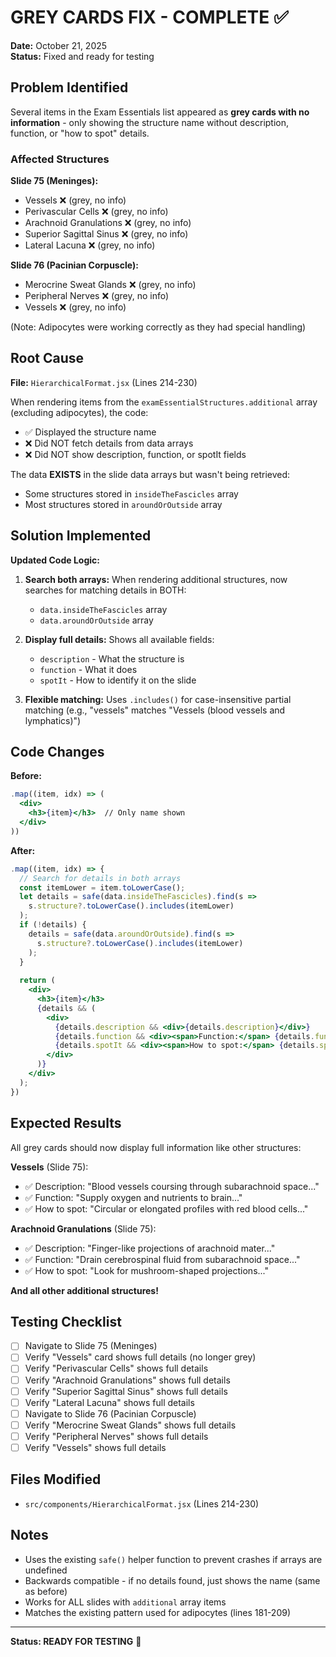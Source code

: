 # GREY CARDS FIX - COMPLETE ✅

**Date:** October 21, 2025  
**Status:** Fixed and ready for testing

## Problem Identified

Several items in the Exam Essentials list appeared as **grey cards with no information** - only showing the structure name without description, function, or "how to spot" details.

### Affected Structures

**Slide 75 (Meninges):**
- Vessels ❌ (grey, no info)
- Perivascular Cells ❌ (grey, no info)
- Arachnoid Granulations ❌ (grey, no info)
- Superior Sagittal Sinus ❌ (grey, no info)
- Lateral Lacuna ❌ (grey, no info)

**Slide 76 (Pacinian Corpuscle):**
- Merocrine Sweat Glands ❌ (grey, no info)
- Peripheral Nerves ❌ (grey, no info)
- Vessels ❌ (grey, no info)

(Note: Adipocytes were working correctly as they had special handling)

## Root Cause

**File:** `HierarchicalFormat.jsx` (Lines 214-230)

When rendering items from the `examEssentialStructures.additional` array (excluding adipocytes), the code:
- ✅ Displayed the structure name
- ❌ Did NOT fetch details from data arrays
- ❌ Did NOT show description, function, or spotIt fields

The data **EXISTS** in the slide data arrays but wasn't being retrieved:
- Some structures stored in `insideTheFascicles` array
- Most structures stored in `aroundOrOutside` array

## Solution Implemented

**Updated Code Logic:**

1. **Search both arrays:** When rendering additional structures, now searches for matching details in BOTH:
   - `data.insideTheFascicles` array
   - `data.aroundOrOutside` array

2. **Display full details:** Shows all available fields:
   - `description` - What the structure is
   - `function` - What it does
   - `spotIt` - How to identify it on the slide

3. **Flexible matching:** Uses `.includes()` for case-insensitive partial matching (e.g., "vessels" matches "Vessels (blood vessels and lymphatics)")

## Code Changes

**Before:**
```jsx
.map((item, idx) => (
  <div>
    <h3>{item}</h3>  // Only name shown
  </div>
))
```

**After:**
```jsx
.map((item, idx) => {
  // Search for details in both arrays
  const itemLower = item.toLowerCase();
  let details = safe(data.insideTheFascicles).find(s => 
    s.structure?.toLowerCase().includes(itemLower)
  );
  if (!details) {
    details = safe(data.aroundOrOutside).find(s => 
      s.structure?.toLowerCase().includes(itemLower)
    );
  }
  
  return (
    <div>
      <h3>{item}</h3>
      {details && (
        <div>
          {details.description && <div>{details.description}</div>}
          {details.function && <div><span>Function:</span> {details.function}</div>}
          {details.spotIt && <div><span>How to spot:</span> {details.spotIt}</div>}
        </div>
      )}
    </div>
  );
})
```

## Expected Results

All grey cards should now display full information like other structures:

**Vessels** (Slide 75):
- ✅ Description: "Blood vessels coursing through subarachnoid space..."
- ✅ Function: "Supply oxygen and nutrients to brain..."
- ✅ How to spot: "Circular or elongated profiles with red blood cells..."

**Arachnoid Granulations** (Slide 75):
- ✅ Description: "Finger-like projections of arachnoid mater..."
- ✅ Function: "Drain cerebrospinal fluid from subarachnoid space..."
- ✅ How to spot: "Look for mushroom-shaped projections..."

**And all other additional structures!**

## Testing Checklist

- [ ] Navigate to Slide 75 (Meninges)
- [ ] Verify "Vessels" card shows full details (no longer grey)
- [ ] Verify "Perivascular Cells" shows full details
- [ ] Verify "Arachnoid Granulations" shows full details
- [ ] Verify "Superior Sagittal Sinus" shows full details
- [ ] Verify "Lateral Lacuna" shows full details
- [ ] Navigate to Slide 76 (Pacinian Corpuscle)
- [ ] Verify "Merocrine Sweat Glands" shows full details
- [ ] Verify "Peripheral Nerves" shows full details
- [ ] Verify "Vessels" shows full details

## Files Modified

- `src/components/HierarchicalFormat.jsx` (Lines 214-230)

## Notes

- Uses the existing `safe()` helper function to prevent crashes if arrays are undefined
- Backwards compatible - if no details found, just shows the name (same as before)
- Works for ALL slides with `additional` array items
- Matches the existing pattern used for adipocytes (lines 181-209)

---

**Status: READY FOR TESTING** 🎯
